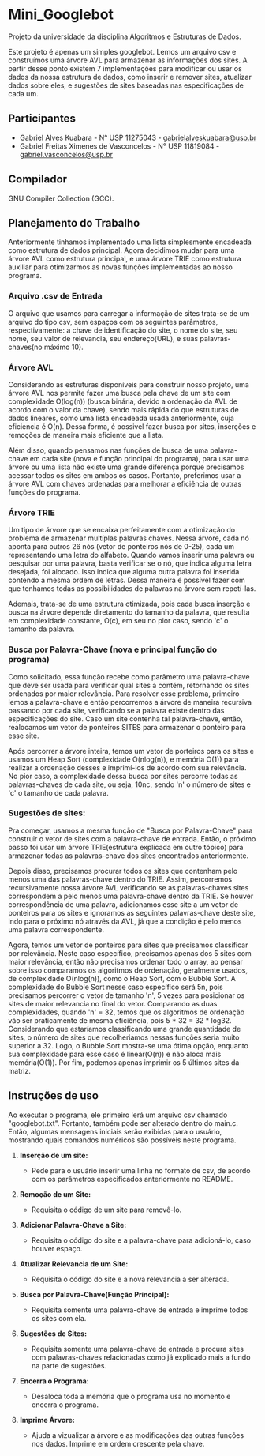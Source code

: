 # Mini_Googlebot
Projeto da universidade da disciplina Algoritmos e Estruturas de Dados.

Este projeto é apenas um simples googlebot. Lemos um arquivo csv e construímos uma árvore AVL para armazenar as informações dos sites. A partir desse ponto existem 7 implementações para modificar ou usar os dados da nossa estrutura de dados, como inserir e remover sites, atualizar dados sobre eles, e sugestões de sites baseadas nas especificações de cada um.

## Participantes
* Gabriel Alves Kuabara - N° USP 11275043 - gabrielalveskuabara@usp.br
* Gabriel Freitas Ximenes de Vasconcelos - N° USP 11819084 - gabriel.vasconcelos@usp.br

## Compilador
GNU Compiler Collection (GCC).

## Planejamento do Trabalho
Anteriormente tinhamos implementado uma lista simplesmente encadeada como estrutura de dados principal. Agora decidimos mudar para uma árvore AVL como estrutura principal, e uma árvore TRIE como estrutura auxiliar para otimizarmos as novas funções implementadas ao nosso programa.

### Arquivo .csv de Entrada
O arquivo que usamos para carregar a informação de sites trata-se de um arquivo do tipo csv, sem espaços com os seguintes parâmetros, respectivamente: a chave de identificação do site, o nome do site, seu nome, seu valor de relevancia, seu endereço(URL), e suas palavras-chaves(no máximo 10).

### Árvore AVL
Considerando as estruturas disponíveis para construir nosso projeto, uma árvore AVL nos permite fazer uma busca pela chave de um site com complexidade O(log(n)) (busca binária, devido a ordenação da AVL de acordo com o valor da chave), sendo mais rápida do que estruturas de dados lineares, como uma lista encadeada usada anteriormente, cuja eficiencia é O(n). Dessa forma, é possivel fazer busca por sites, inserções e remoções de maneira mais eficiente que a lista.

Além disso, quando pensamos nas funções de busca de uma palavra-chave em cada site (nova e função principal do programa), para usar uma árvore ou uma lista não existe uma grande diferença porque precisamos acessar todos os sites em ambos os casos. Portanto, preferimos usar a árvore AVL com chaves ordenadas para melhorar a eficiência de outras funções do programa.

### Árvore TRIE
Um tipo de árvore que se encaixa perfeitamente com a otimização do problema de armazenar multíplas palavras chaves. Nessa árvore, cada nó aponta para outros 26 nós (vetor de ponteiros nós de 0-25), cada um representando uma letra do alfabeto. Quando vamos inserir uma palavra ou pesquisar por uma palavra, basta verificar se o nó, que indica alguma letra desejada, foi alocado. Isso indica que alguma outra palavra foi inserida contendo a mesma ordem de letras. Dessa maneira é possível fazer com que tenhamos todas as possibilidades de palavras na árvore sem repetí-las. 

Ademais, trata-se de uma estrutura otimizada, pois cada busca inserção e busca na árvore depende diretamento do tamanho da palavra, que resulta em complexidade constante, O(c), em seu no pior caso, sendo 'c' o tamanho da palavra.

### Busca por Palavra-Chave (nova e principal função do programa)
Como solicitado, essa função recebe como parâmetro uma palavra-chave que deve ser usada para verificar qual sites a contém, retornando os sites ordenados por maior relevância. Para resolver esse problema, primeiro lemos a palavra-chave e então percorremos a árvore de maneira recursiva passando por cada site, verificando se a palavra existe dentro das especificações do site. Caso um site contenha tal palavra-chave, então, realocamos um vetor de ponteiros SITES para armazenar o ponteiro para esse site. 

Após percorrer a árvore inteira, temos um vetor de porteiros para os sites e usamos um Heap Sort (complexidade O(nlog(n)), e memória O(1)) para realizar a ordenação desses e imprimí-los de acordo com sua relevância. No pior caso, a complexidade dessa busca por sites percorre todas as palavras-chaves de cada site, ou seja, 10nc, sendo 'n' o número de sites e 'c' o tamanho de cada palavra.

### Sugestões de sites:
Pra começar, usamos a mesma função de "Busca por Palavra-Chave" para construir o vetor de sites com a palavra-chave de entrada. Então, o próximo passo foi usar um árvore TRIE(estrutura explicada em outro tópico) para armazenar todas as palavras-chave dos sites encontrados anteriormente.

Depois disso, precisamos procurar todos os sites que contenham pelo menos uma das palavras-chave dentro do TRIE. Assim, percorremos recursivamente nossa árvore AVL verificando se as palavras-chaves sites correspondem a pelo menos uma palavra-chave dentro da TRIE. Se houver correspondência de uma palavra, adicionamos esse site a um vetor de ponteiros para os sites e ignoramos as seguintes palavras-chave deste site, indo para o próximo nó através da AVL, já que a condição é pelo menos uma palavra correspondente.

Agora, temos um vetor de ponteiros para sites que precisamos classificar por relevância. Neste caso específico, precisamos apenas dos 5 sites com maior relevância, então não precisamos ordenar todo o array, ao pensar sobre isso comparamos os algoritmos de ordenação, geralmente usados, de complexidade O(nlog(n)), como o Heap Sort, com o Bubble Sort. A complexidade do Bubble Sort nesse caso específico será 5n, pois precisamos percorrer o vetor de tamanho 'n', 5 vezes para posicionar os sites de maior relevancia no final do vetor. Comparando as duas complexidades, quando 'n'  = 32, temos que os algoritmos de ordenação vão ser praticamente de mesma eficiência, pois 5 * 32 = 32 * log32. Considerando que estaríamos classificando uma grande quantidade de sites, o número de sites que recolheriamos nessas funções seria muito superior a 32. Logo, o Bubble Sort mostra-se uma ótima opção, enquanto sua complexidade para esse caso é linear(O(n)) e não aloca mais memória(O(1)). Por fim, podemos apenas imprimir os 5 últimos sites da matriz.

## Instruções de uso
Ao executar o programa, ele primeiro lerá um arquivo csv chamado "googlebot.txt". Portanto, também pode ser alterado dentro do main.c. Então, algumas mensagens iniciais serão exibidas para o usuário, mostrando quais comandos numéricos são possíveis neste programa.

1. **Inserção de um site:**
	* Pede para o usuário inserir uma linha no formato de csv, de acordo com os parâmetros especificados anteriormente no README.

2. **Remoção de um Site:**
	* Requisita o código de um site para removê-lo.

3. **Adicionar Palavra-Chave a Site:**
	* Requisita o código do site e a palavra-chave para adicioná-lo, caso houver espaço.

4. **Atualizar Relevancia de um Site:**
	* Requisita o código do site e a nova relevancia a ser alterada.

5. **Busca por Palavra-Chave(Função Principal):**
	* Requisita somente uma palavra-chave de entrada e imprime todos os sites com ela.

6. **Sugestões de Sites:**
	* Requisita somente uma palavra-chave de entrada e procura sites com palavras-chaves relacionadas como já explicado mais a fundo na parte de sugestões.

7. **Encerra o Programa:**
	* Desaloca toda a memória que o programa usa no momento e encerra o programa.

8. **Imprime Árvore:**
	* Ajuda a vizualizar a árvore e as modificações das outras funções nos dados. Imprime em ordem crescente pela chave.
